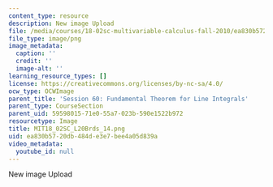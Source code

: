 ```yaml
---
content_type: resource
description: New image Upload
file: /media/courses/18-02sc-multivariable-calculus-fall-2010/ea830b5720db484de3e7bee4a05d839a_MIT18_02SC_L20Brds_14.png
file_type: image/png
image_metadata:
  caption: ''
  credit: ''
  image-alt: ''
learning_resource_types: []
license: https://creativecommons.org/licenses/by-nc-sa/4.0/
ocw_type: OCWImage
parent_title: 'Session 60: Fundamental Theorem for Line Integrals'
parent_type: CourseSection
parent_uid: 59598015-71e0-55a7-023b-590e1522b972
resourcetype: Image
title: MIT18_02SC_L20Brds_14.png
uid: ea830b57-20db-484d-e3e7-bee4a05d839a
video_metadata:
  youtube_id: null
---
```

New image Upload